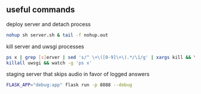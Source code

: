 ## useful commands
deploy server and detach process
```bash
nohup sh server.sh & tail -f nohup.out
```
kill server and uwsgi processes
```bash
ps x | grep [s]erver | sed 's/^ \+\([0-9]\+\).*/\1/g' | xargs kill && \
killall uwsgi && watch -g 'ps x'
```
staging server that skips audio in favor of logged answers
```bash
FLASK_APP="debug:app" flask run -p 8088 --debug
```

